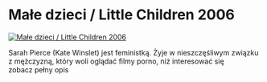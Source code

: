 Małe dzieci / Little Children 2006 
=============
[![Małe dzieci / Little Children 2006 ](http://vidos.pl/images/player.gif)](http://vidos.pl/male-dzieci-little-children-2006)

 Sarah Pierce (Kate Winslet) jest feministką. Żyje w nieszczęśliwym związku z mężczyzną, który woli oglądać filmy porno, niż interesować się zobacz pełny opis
